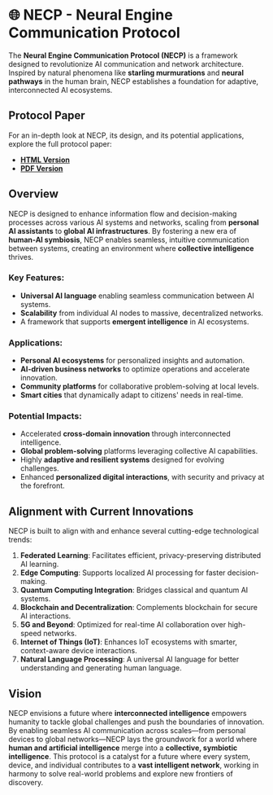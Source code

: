# 🌐 NECP - Neural Engine Communication Protocol
The **Neural Engine Communication Protocol (NECP)** is a framework designed to revolutionize AI communication and network architecture. Inspired by natural phenomena like **starling murmurations** and **neural pathways** in the human brain, NECP establishes a foundation for adaptive, interconnected AI ecosystems.
## Protocol Paper
For an in-depth look at NECP, its design, and its potential applications, explore the full protocol paper:
- **[HTML Version](NECP.html)**
- **[PDF Version](NECP.pdf)**
## Overview
NECP is designed to enhance information flow and decision-making processes across various AI systems and networks, scaling from **personal AI assistants** to **global AI infrastructures**. By fostering a new era of **human-AI symbiosis**, NECP enables seamless, intuitive communication between systems, creating an environment where **collective intelligence** thrives.
### Key Features:
- **Universal AI language** enabling seamless communication between AI systems.
- **Scalability** from individual AI nodes to massive, decentralized networks.
- A framework that supports **emergent intelligence** in AI ecosystems.
### Applications:
- **Personal AI ecosystems** for personalized insights and automation.
- **AI-driven business networks** to optimize operations and accelerate innovation.
- **Community platforms** for collaborative problem-solving at local levels.
- **Smart cities** that dynamically adapt to citizens' needs in real-time.
### Potential Impacts:
- Accelerated **cross-domain innovation** through interconnected intelligence.
- **Global problem-solving** platforms leveraging collective AI capabilities.
- Highly **adaptive and resilient systems** designed for evolving challenges.
- Enhanced **personalized digital interactions**, with security and privacy at the forefront.
## Alignment with Current Innovations
NECP is built to align with and enhance several cutting-edge technological trends:
1. **Federated Learning**: Facilitates efficient, privacy-preserving distributed AI learning.
2. **Edge Computing**: Supports localized AI processing for faster decision-making.
3. **Quantum Computing Integration**: Bridges classical and quantum AI systems.
4. **Blockchain and Decentralization**: Complements blockchain for secure AI interactions.
5. **5G and Beyond**: Optimized for real-time AI collaboration over high-speed networks.
6. **Internet of Things (IoT)**: Enhances IoT ecosystems with smarter, context-aware device interactions.
7. **Natural Language Processing**: A universal AI language for better understanding and generating human language.
## Vision
NECP envisions a future where **interconnected intelligence** empowers humanity to tackle global challenges and push the boundaries of innovation. By enabling seamless AI communication across scales—from personal devices to global networks—NECP lays the groundwork for a world where **human and artificial intelligence** merge into a **collective, symbiotic intelligence**. This protocol is a catalyst for a future where every system, device, and individual contributes to a **vast intelligent network**, working in harmony to solve real-world problems and explore new frontiers of discovery.